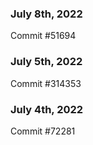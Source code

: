 ### July 8th, 2022

Commit #51694

### July 5th, 2022

Commit #314353


### July 4th, 2022

Commit #72281
